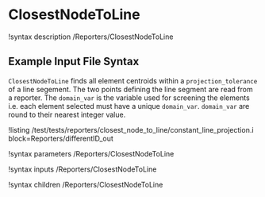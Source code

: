 # ClosestNodeToLine

!syntax description /Reporters/ClosestNodeToLine

## Example Input File Syntax

`ClosestNodeToLine` finds all element centroids within a `projection_tolerance` of a line segement.  The two points defining the line segment are read from a reporter.  The `domain_var` is the variable used for screening the elements i.e. each element selected must have a unique `domain_var`.  `domain_var` are round to their nearest integer value.

!listing /test/tests/reporters/closest_node_to_line/constant_line_projection.i block=Reporters/differentID_out

!syntax parameters /Reporters/ClosestNodeToLine

!syntax inputs /Reporters/ClosestNodeToLine

!syntax children /Reporters/ClosestNodeToLine
